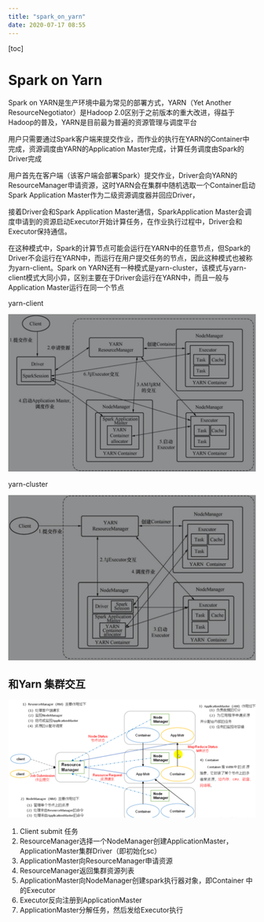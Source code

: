 ```yaml
---
title: "spark_on_yarn"
date: 2020-07-17 08:55
---
```

[toc]





# Spark on Yarn

Spark on YARN是生产环境中最为常见的部署方式，YARN（Yet Another ResourceNegotiator）是Hadoop 2.0区别于之前版本的重大改进，得益于Hadoop的普及，YARN是目前最为普遍的资源管理与调度平台

用户只需要通过Spark客户端来提交作业，而作业的执行在YARN的Container中完成，资源调度由YARN的Application Master完成，计算任务调度由Spark的Driver完成





用户首先在客户端（该客户端会部署Spark）提交作业，Driver会向YARN的ResourceManager申请资源，这时YARN会在集群中随机选取一个Container启动Spark Application Master作为二级资源调度器并回应Driver，

接着Driver会和Spark Application Master通信，SparkApplication Master会调度申请到的资源启动Executor开始计算任务，在作业执行过程中，Driver会和Executor保持通信。

在这种模式中，Spark的计算节点可能会运行在YARN中的任意节点，但Spark的Driver不会运行在YARN中，而运行在用户提交任务的节点，因此这种模式也被称为yarn-client。Spark on YARN还有一种模式是yarn-cluster，该模式与yarn-client模式大同小异，区别主要在于Driver会运行在YARN中，而且一般与Application Master运行在同一个节点



yarn-client

![image-20200717090204413](spark_on_yarn.assets/image-20200717090204413.png)





yarn-cluster

![image-20200717090227335](spark_on_yarn.assets/image-20200717090227335.png)





## 和Yarn 集群交互

![image-20200504130721260](spark_on_yarn.assets/image-20200504130721260.png)



1. Client submit 任务
2. ResourceManager选择一个NodeManager创建ApplicationMaster，ApplicationMaster集群Driver（即初始化sc）
3. ApplicationMaster向ResourceManager申请资源
4. ResourceManager返回集群资源列表
5. ApplicationMaster向NodeManager创建spark执行器对象，即Container 中的Executor
6. Executor反向注册到ApplicationMaster
7. ApplicationMaster分解任务，然后发给Executor执行



